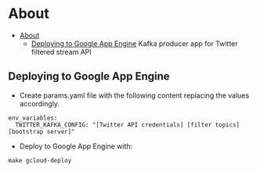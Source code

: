 # About
- [About](#about)
  - [Deploying to Google App Engine](#deploying-to-google-app-engine)
Kafka producer app for Twitter filtered stream API

## Deploying to Google App Engine

- Create params.yaml file with the following content replacing the values accordingly.

```
env_variables:
  TWITTER_KAFKA_CONFIG: "[Twitter API credentials] [filter topics] [bootstrap server]"

```

- Deploy to Google App Engine with:
```
make gcloud-deploy
```